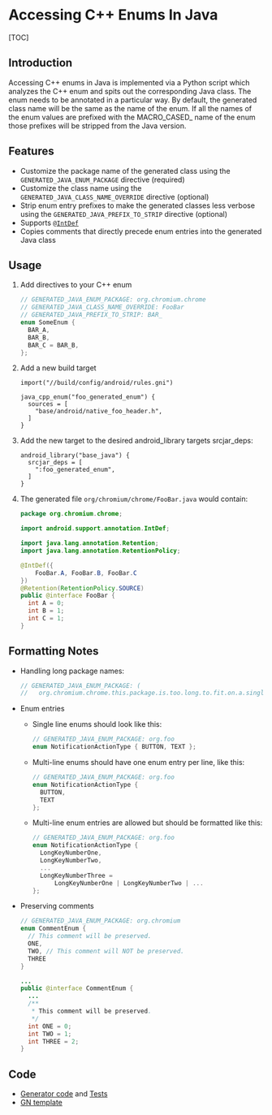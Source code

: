 # Accessing C++ Enums In Java

[TOC]

## Introduction

Accessing C++ enums in Java is implemented via a Python script which analyzes
the C++ enum and spits out the corresponding Java class. The enum needs to be
annotated in a particular way. By default, the generated class name will be the
same as the name of the enum. If all the names of the enum values are prefixed
with the MACRO\_CASED\_ name of the enum those prefixes will be stripped from
the Java version.

## Features
* Customize the package name of the generated class using the
`GENERATED_JAVA_ENUM_PACKAGE` directive (required)
* Customize the class name using the `GENERATED_JAVA_CLASS_NAME_OVERRIDE`
directive (optional)
* Strip enum entry prefixes to make the generated classes less verbose using
the `GENERATED_JAVA_PREFIX_TO_STRIP` directive (optional)
* Supports
[`@IntDef`](https://developer.android.com/reference/android/support/annotation/IntDef.html)
* Copies comments that directly precede enum entries into the generated Java
class

## Usage

1. Add directives to your C++ enum

    ```cpp
    // GENERATED_JAVA_ENUM_PACKAGE: org.chromium.chrome
    // GENERATED_JAVA_CLASS_NAME_OVERRIDE: FooBar
    // GENERATED_JAVA_PREFIX_TO_STRIP: BAR_
    enum SomeEnum {
      BAR_A,
      BAR_B,
      BAR_C = BAR_B,
    };
    ```

2. Add a new build target

    ```gn
    import("//build/config/android/rules.gni")

    java_cpp_enum("foo_generated_enum") {
      sources = [
        "base/android/native_foo_header.h",
      ]
    }
    ```

3. Add the new target to the desired android_library targets srcjar_deps:

    ```gn
    android_library("base_java") {
      srcjar_deps = [
        ":foo_generated_enum",
      ]
    }
    ```

4. The generated file `org/chromium/chrome/FooBar.java` would contain:

    ```java
    package org.chromium.chrome;

    import android.support.annotation.IntDef;

    import java.lang.annotation.Retention;
    import java.lang.annotation.RetentionPolicy;

    @IntDef({
        FooBar.A, FooBar.B, FooBar.C
    })
    @Retention(RetentionPolicy.SOURCE)
    public @interface FooBar {
      int A = 0;
      int B = 1;
      int C = 1;
    }
    ```

## Formatting Notes

* Handling long package names:

    ```cpp
    // GENERATED_JAVA_ENUM_PACKAGE: (
    //   org.chromium.chrome.this.package.is.too.long.to.fit.on.a.single.line)
    ```

* Enum entries
    * Single line enums should look like this:

        ```cpp
        // GENERATED_JAVA_ENUM_PACKAGE: org.foo
        enum NotificationActionType { BUTTON, TEXT };
        ```

    * Multi-line enums should have one enum entry per line, like this:

        ```cpp
        // GENERATED_JAVA_ENUM_PACKAGE: org.foo
        enum NotificationActionType {
          BUTTON,
          TEXT
        };
        ```

    * Multi-line enum entries are allowed but should be formatted like this:

        ```cpp
        // GENERATED_JAVA_ENUM_PACKAGE: org.foo
        enum NotificationActionType {
          LongKeyNumberOne,
          LongKeyNumberTwo,
          ...
          LongKeyNumberThree =
              LongKeyNumberOne | LongKeyNumberTwo | ...
        };
        ```

* Preserving comments

    ```cpp
    // GENERATED_JAVA_ENUM_PACKAGE: org.chromium
    enum CommentEnum {
      // This comment will be preserved.
      ONE,
      TWO, // This comment will NOT be preserved.
      THREE
    }
    ```

    ```java
    ...
    public @interface CommentEnum {
      ...
      /**
       * This comment will be preserved.
       */
      int ONE = 0;
      int TWO = 1;
      int THREE = 2;
    }
    ```

## Code
* [Generator
code](https://cs.chromium.org/chromium/src/build/android/gyp/java_cpp_enum.py?dr=C&sq=package:chromium)
and
[Tests](https://cs.chromium.org/chromium/src/build/android/gyp/java_cpp_enum_tests.py?dr=C&q=java_cpp_enum_tests&sq=package:chromium&l=1)
* [GN
template](https://cs.chromium.org/chromium/src/build/config/android/rules.gni?q=java_cpp_enum.py&sq=package:chromium&dr=C&l=458)

